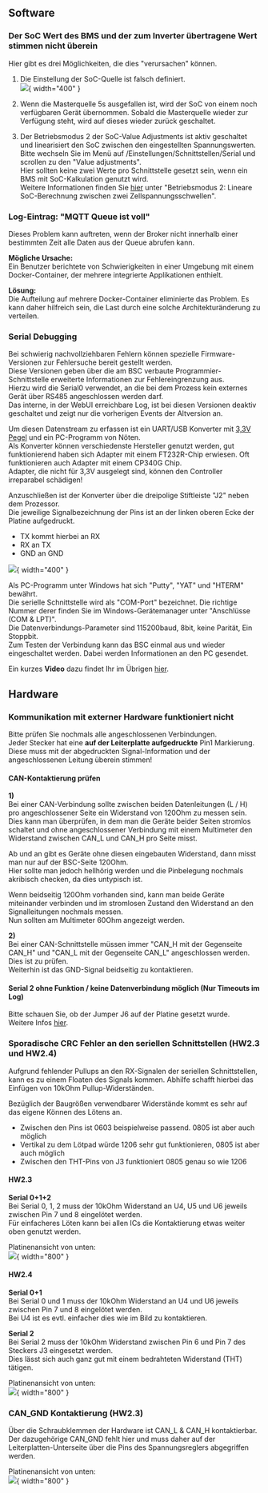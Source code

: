 ## Software

### Der SoC Wert des BMS und der zum Inverter übertragene Wert stimmen nicht überein
Hier gibt es drei Möglichkeiten, die dies "verursachen" können.  

1) Die Einstellung der SoC-Quelle ist falsch definiert.  
![](img/troubleshooting/troubleshooting_soc_quelle.png){  width="400" }  

2) Wenn die Masterquelle 5s ausgefallen ist, wird der SoC von einem noch verfügbaren Gerät übernommen. Sobald die Masterquelle wieder zur Verfügung steht, wird auf dieses wieder zurück geschaltet.

3) Der Betriebsmodus 2 der SoC-Value Adjustments ist aktiv geschaltet und linearisiert den SoC zwischen den eingestellten Spannungswerten.  
Bitte wechseln Sie im Menü auf /Einstellungen/Schnittstellen/Serial und scrollen zu den "Value adjustments".  
Hier sollten keine zwei Werte pro Schnittstelle gesetzt sein, wenn ein BMS mit SoC-Kalkulation genutzt wird.  
Weitere Informationen finden Sie [hier](settings_bsc.md#serial) unter "Betriebsmodus 2: Lineare SoC-Berechnung zwischen zwei Zellspannungsschwellen".

### Log-Eintrag: "MQTT Queue ist voll"
Dieses Problem kann auftreten, wenn der Broker nicht innerhalb einer bestimmten Zeit alle Daten aus der Queue abrufen kann.

**Mögliche Ursache:**  
Ein Benutzer berichtete von Schwierigkeiten in einer Umgebung mit einem Docker-Container, der mehrere integrierte Applikationen enthielt.

**Lösung:**  
Die Aufteilung auf mehrere Docker-Container eliminierte das Problem. Es kann daher hilfreich sein, die Last durch eine solche Architekturänderung zu verteilen.

### Serial Debugging
Bei schwierig nachvollziehbaren Fehlern können spezielle Firmware-Versionen zur Fehlersuche bereit gestellt werden.  
Diese Versionen geben über die am BSC verbaute Programmier-Schnittstelle erweiterte Informationen zur Fehlereingrenzung aus.  
Hierzu wird die Serial0 verwendet, an die bei dem Prozess kein externes Gerät über RS485 angeschlossen werden darf.  
Das interne, in der WebUI erreichbare Log, ist bei diesen Versionen deaktiv geschaltet und zeigt nur die vorherigen Events der Altversion an.  

Um diesen Datenstream zu erfassen ist ein UART/USB Konverter mit <u>3,3V Pegel</u> und ein PC-Programm von Nöten.  
Als Konverter können verschiedenste Hersteller genutzt werden, gut funktionierend haben sich Adapter mit einem FT232R-Chip erwiesen. Oft funktionieren auch Adapter mit einem CP340G Chip.  
Adapter, die nicht für 3,3V ausgelegt sind, können den Controller irreparabel schädigen!

Anzuschließen ist der Konverter über die dreipolige Stiftleiste "J2" neben dem Prozessor.  
Die jeweilige Signalbezeichnung der Pins ist an der linken oberen Ecke der Platine aufgedruckt.

- TX kommt hierbei an RX
- RX an TX
- GND an GND

![](img/troubleshooting/troubleshooting_serial_debug_j2.png){  width="400" }  

Als PC-Programm unter Windows hat sich "Putty", "YAT" und "HTERM" bewährt.  
Die serielle Schnittstelle wird als "COM-Port" bezeichnet. Die richtige Nummer derer finden Sie im Windows-Gerätemanager unter "Anschlüsse (COM & LPT)".  
Die Datenverbindungs-Parameter sind 115200baud, 8bit, keine Parität, Ein Stoppbit.  
Zum Testen der Verbindung kann das BSC einmal aus und wieder eingeschaltet werden. Dabei werden Informationen an den PC gesendet.  


Ein kurzes **Video** dazu findet Ihr im Übrigen [hier](mov/serial_debugging.mp4).  

## Hardware

### Kommunikation mit externer Hardware funktioniert nicht
Bitte prüfen Sie nochmals alle angeschlossenen Verbindungen.  
Jeder Stecker hat eine **auf der Leiterplatte aufgedruckte** Pin1 Markierung.  
Diese muss mit der abgedruckten Signal-Information und der angeschlossenen Leitung überein stimmen!

#### CAN-Kontaktierung prüfen
**1)**  
Bei einer CAN-Verbindung sollte zwischen beiden Datenleitungen (L / H) pro angeschlossener Seite ein Widerstand von 120Ohm zu messen sein.  
Dies kann man überprüfen, in dem man die Geräte beider Seiten stromlos schaltet und ohne angeschlossener Verbindung mit einem Multimeter den Widerstand zwischen CAN_L und CAN_H pro Seite misst.  

Ab und an gibt es Geräte ohne diesen eingebauten Widerstand, dann misst man nur auf der BSC-Seite 120Ohm.  
Hier sollte man jedoch hellhörig werden und die Pinbelegung nochmals akribisch checken, da dies untypisch ist.  

Wenn beidseitig 120Ohm vorhanden sind, kann man beide Geräte miteinander verbinden und im stromlosen Zustand den Widerstand an den Signalleitungen nochmals messen.  
Nun sollten am Multimeter 60Ohm angezeigt werden.  

**2)**  
Bei einer CAN-Schnittstelle müssen immer "CAN_H mit der Gegenseite CAN_H" und "CAN_L mit der Gegenseite CAN_L" angeschlossen werden.
Dies ist zu prüfen.  
Weiterhin ist das GND-Signal beidseitig zu kontaktieren.

#### Serial 2 ohne Funktion / keine Datenverbindung möglich (Nur Timeouts im Log)
Bitte schauen Sie, ob der Jumper J6 auf der Platine gesetzt wurde.  
Weitere Infos [hier](hardware.md#j6-fur-den-regularen-betrieb).

### Sporadische CRC Fehler an den seriellen Schnittstellen (HW2.3 und HW2.4)
Aufgrund fehlender Pullups an den RX-Signalen der seriellen Schnittstellen, kann es zu einem Floaten des Signals kommen. Abhilfe schafft hierbei das Einfügen von 10kOhm Pullup-Widerständen.  
  
Bezüglich der Baugrößen verwendbarer Widerstände kommt es sehr auf das eigene Können des Lötens an.  
- Zwischen den Pins ist 0603 beispielweise passend. 0805 ist aber auch möglich
- Vertikal zu dem Lötpad würde 1206 sehr gut funktionieren, 0805 ist aber auch möglich
- Zwischen den THT-Pins von J3 funktioniert 0805 genau so wie 1206

#### HW2.3
**Serial 0+1+2**  
Bei Serial 0, 1, 2 muss der 10kOhm Widerstand an U4, U5 und U6 jeweils zwischen Pin 7 und 8 eingelötet werden.  
Für einfacheres Löten kann bei allen ICs die Kontaktierung etwas weiter oben genutzt werden.  

Platinenansicht von unten:  
![](img/troubleshooting/troubleshooting_hw_23.png){  width="800" }

#### HW2.4
**Serial 0+1**  
Bei Serial 0 und 1 muss der 10kOhm Widerstand an U4 und U6 jeweils zwischen Pin 7 und 8 eingelötet werden.  
Bei U4 ist es evtl. einfacher dies wie im Bild zu kontaktieren.

**Serial 2**  
Bei Serial 2 muss der 10kOhm Widerstand zwischen Pin 6 und Pin 7 des Steckers J3 eingesetzt werden.   
Dies lässt sich auch ganz gut mit einem bedrahteten Widerstand (THT) tätigen.  

Platinenansicht von unten:  
![](img/troubleshooting/troubleshooting_hw_24.png){  width="800" }

### CAN_GND Kontaktierung (HW2.3)
Über die Schraubklemmen der Hardware ist CAN_L & CAN_H kontaktierbar.  
Der dazugehörige CAN_GND fehlt hier und muss daher auf der Leiterplatten-Unterseite über die Pins des Spannungsreglers abgegriffen werden.  

Platinenansicht von unten:  
![](img/troubleshooting/troubleshooting_hw_23_cangnd.png){  width="800" }